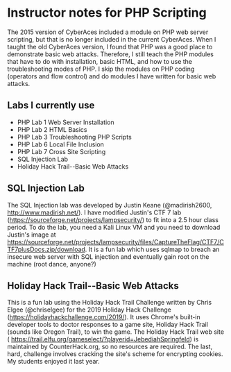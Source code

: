 # Instructor notes for PHP Scripting
The 2015 version of CyberAces included a module on PHP web server scripting, but that is no longer included in the current CyberAces.  When I taught the old CyberAces version, I found that PHP was a good place to demonstrate basic web attacks.  Therefore, I still teach the PHP modules that have to do with installation, basic HTML, and how to use the troubleshooting modes of PHP.  I skip the modules on PHP coding (operators and flow control) and do modules I have written for basic web attacks.

## Labs I currently use
- PHP Lab 1 Web Server Installation
- PHP Lab 2 HTML Basics
- PHP Lab 3 Troubleshooting PHP Scripts
- PHP Lab 6 Local File Inclusion
- PHP Lab 7 Cross Site Scripting
- SQL Injection Lab
- Holiday Hack Trail--Basic Web Attacks

## SQL Injection Lab
The SQL Injection lab was developed by Justin Keane (@madirish2600, http://www.madirish.net/).  I have modified Justin's CTF 7 lab (https://sourceforge.net/projects/lampsecurity/) to fit into a 2.5 hour class period.  To do the lab, you need a Kali Linux VM and you need to download Justin's image at https://sourceforge.net/projects/lampsecurity/files/CaptureTheFlag/CTF7/CTF7plusDocs.zip/download.  It is a fun lab which uses sqlmap to breach an insecure web server with SQL injection and eventually gain root on the machine (root dance, anyone?)

## Holiday Hack Trail--Basic Web Attacks
This is a fun lab using the Holiday Hack Trail Challenge written by Chris Elgee (@chriselgee) for the 2019 Holiday Hack Challenge (https://holidayhackchallenge.com/2019/).  It uses Chrome's built-in developer tools to doctor responses to a game site, Holiday Hack Trail (sounds like Oregon Trail), to win the game.  The Holiday Hack Trail web site ( https://trail.elfu.org/gameselect/?playerid=JebediahSpringfeld) is maintained by CounterHack.org, so no resources are required.  The last, hard, challenge involves cracking the site's scheme for encrypting cookies.  My students enjoyed it last year.

